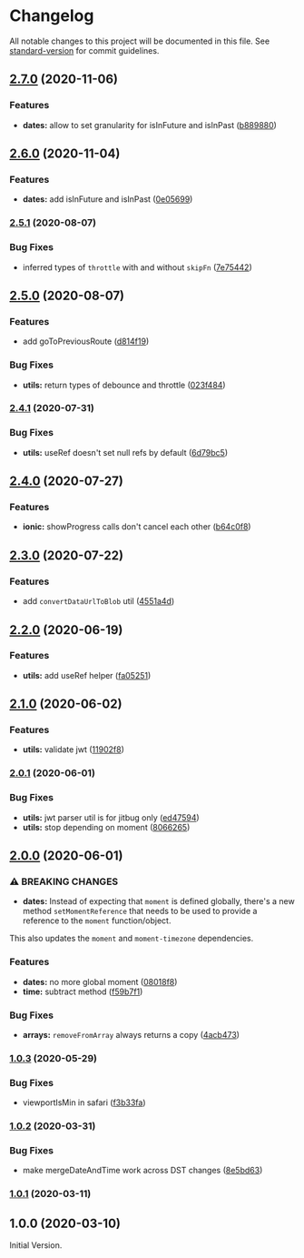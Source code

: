 # Changelog

All notable changes to this project will be documented in this file. See [standard-version](https://github.com/conventional-changelog/standard-version) for commit guidelines.

## [2.7.0](https://github.com/jitbug/helpers/compare/v2.6.0...v2.7.0) (2020-11-06)


### Features

* **dates:** allow to set granularity for isInFuture and isInPast ([b889880](https://github.com/jitbug/helpers/commit/b889880b59744e03821634bf0b263d07c3675ed4))

## [2.6.0](https://github.com/jitbug/helpers/compare/v2.5.1...v2.6.0) (2020-11-04)


### Features

* **dates:** add isInFuture and isInPast ([0e05699](https://github.com/jitbug/helpers/commit/0e056996c500fd31bdc231387f8c710c85d5c63b))

### [2.5.1](https://github.com/jitbug/helpers/compare/v2.5.0...v2.5.1) (2020-08-07)


### Bug Fixes

* inferred types of `throttle` with and without `skipFn` ([7e75442](https://github.com/jitbug/helpers/commit/7e754426f14703e02a20e35043478e0afff88fd0))

## [2.5.0](https://github.com/jitbug/helpers/compare/v2.4.1...v2.5.0) (2020-08-07)


### Features

* add goToPreviousRoute ([d814f19](https://github.com/jitbug/helpers/commit/d814f194d42873cb977fafbcd7c6100eb91b1397))


### Bug Fixes

* **utils:** return types of debounce and throttle ([023f484](https://github.com/jitbug/helpers/commit/023f484edc935930cf0390c349640cad38865624))

### [2.4.1](https://github.com/jitbug/helpers/compare/v2.4.0...v2.4.1) (2020-07-31)


### Bug Fixes

* **utils:** useRef doesn't set null refs by default ([6d79bc5](https://github.com/jitbug/helpers/commit/6d79bc50425269e4df6e5436bc19cb923079bbf2))

## [2.4.0](https://github.com/jitbug/helpers/compare/v2.3.0...v2.4.0) (2020-07-27)


### Features

* **ionic:** showProgress calls don't cancel each other ([b64c0f8](https://github.com/jitbug/helpers/commit/b64c0f8f8757c69f072383bd5f1a6b2fc6fd905b))

## [2.3.0](https://github.com/jitbug/helpers/compare/v2.2.0...v2.3.0) (2020-07-22)


### Features

* add `convertDataUrlToBlob` util ([4551a4d](https://github.com/jitbug/helpers/commit/4551a4dbd60dfe52662ab949ffba31c5421c1c59))

## [2.2.0](https://github.com/jitbug/helpers/compare/v2.1.0...v2.2.0) (2020-06-19)


### Features

* **utils:** add useRef helper ([fa05251](https://github.com/jitbug/helpers/commit/fa052513080f10c5400891f81d2d06b17a0954e4))

## [2.1.0](https://github.com/jitbug/helpers/compare/v2.0.1...v2.1.0) (2020-06-02)


### Features

* **utils:** validate jwt ([11902f8](https://github.com/jitbug/helpers/commit/11902f854e43bea4c5f2bf2d1aa0969a2d106928))

### [2.0.1](https://github.com/jitbug/helpers/compare/v2.0.0...v2.0.1) (2020-06-01)


### Bug Fixes

* **utils:** jwt parser util is for jitbug only ([ed47594](https://github.com/jitbug/helpers/commit/ed47594f0f5cd3cd717c228a333ff109db7158bd))
* **utils:** stop depending on moment ([8066265](https://github.com/jitbug/helpers/commit/80662651795a8480ac2ea4a70c02168236ba5696))

## [2.0.0](https://github.com/jitbug/helpers/compare/v1.0.3...v2.0.0) (2020-06-01)


### ⚠ BREAKING CHANGES

* **dates:** Instead of expecting that `moment` is defined globally, there's a new method `setMomentReference` that needs to be used to provide a reference to the `moment` function/object.

This also updates the `moment` and `moment-timezone` dependencies.

### Features

* **dates:** no more global moment ([08018f8](https://github.com/jitbug/helpers/commit/08018f897a03cf2782803e77e84f95e49ab66757))
* **time:** subtract method ([f59b7f1](https://github.com/jitbug/helpers/commit/f59b7f1b761c68515dd5dd9f8cdfee3fc43d9998))


### Bug Fixes

* **arrays:** `removeFromArray` always returns a copy ([4acb473](https://github.com/jitbug/helpers/commit/4acb47352a93e5cdd7f7d265c2571add9c6fdf77))

### [1.0.3](https://github.com/jitbug/helpers/compare/v1.0.2...v1.0.3) (2020-05-29)


### Bug Fixes

* viewportIsMin in safari ([f3b33fa](https://github.com/jitbug/helpers/commit/f3b33faa728645caa1d547e1f0ca49d19ecbf4f0))

### [1.0.2](https://github.com/jitbug/helpers/compare/v1.0.1...v1.0.2) (2020-03-31)


### Bug Fixes

* make mergeDateAndTime work across DST changes ([8e5bd63](https://github.com/jitbug/helpers/commit/8e5bd6328fd2abf679f4cb585f2fbcca9431e539))

### [1.0.1](https://github.com/jitbug/helpers/compare/v1.0.0...v1.0.1) (2020-03-11)

## 1.0.0 (2020-03-10)

Initial Version.
